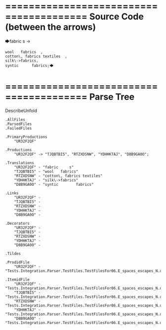 ========================================
Source Code (between the arrows)
========================================

🡆fabric     s 	->

	wool   fabrics	,
	cotton\, fabrics textiles  ,
    silk\->fabrics,
    syntic 		fabrics;🡄

========================================
Parse Tree
========================================
DescribeUnfold

    .AllFiles
    .ParsedFiles
    .FailedFiles

    .PrimaryProductions
        "UR32F2QF" 

    .Productions
        "UR32F2QF" -> "TJQBTBI5", "RTZXDSNW", "YDHHKTAJ", "D8B9GA0O";

    .Translations
        "UR32F2QF" - "fabric     s"
        "TJQBTBI5" - "wool   fabrics"
        "RTZXDSNW" - "cotton\, fabrics textiles"
        "YDHHKTAJ" - "silk\->fabrics"
        "D8B9GA0O" - "syntic 		fabrics"

    .Links
        "UR32F2QF" - 
        "TJQBTBI5" - 
        "RTZXDSNW" - 
        "YDHHKTAJ" - 
        "D8B9GA0O" - 

    .Decorators
        "UR32F2QF" - 
        "TJQBTBI5" - 
        "RTZXDSNW" - 
        "YDHHKTAJ" - 
        "D8B9GA0O" - 

    .Tildes

    .ProdidFile
        "UR32F2QF" - "Tests.Integration.Parser.TestFiles.TestFilesFor06.E_spaces_escapes_N.ds"

    .ItemidFile
        "UR32F2QF" - "Tests.Integration.Parser.TestFiles.TestFilesFor06.E_spaces_escapes_N.ds"
        "TJQBTBI5" - "Tests.Integration.Parser.TestFiles.TestFilesFor06.E_spaces_escapes_N.ds"
        "RTZXDSNW" - "Tests.Integration.Parser.TestFiles.TestFilesFor06.E_spaces_escapes_N.ds"
        "YDHHKTAJ" - "Tests.Integration.Parser.TestFiles.TestFilesFor06.E_spaces_escapes_N.ds"
        "D8B9GA0O" - "Tests.Integration.Parser.TestFiles.TestFilesFor06.E_spaces_escapes_N.ds"

